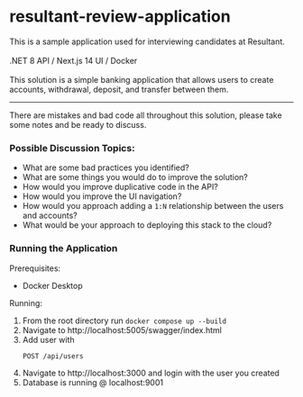 # resultant-review-application
This is a sample application used for interviewing candidates at Resultant.
<br>
<br>
.NET 8 API / Next.js 14 UI / Docker
<br>
<br>
This solution is a simple banking application that allows users to create accounts, 
withdrawal, deposit, and transfer between them.
<hr>
There are mistakes and bad code all throughout this solution, please take some notes and be ready to discuss.

### Possible Discussion Topics:

- What are some bad practices you identified?
- What are some things you would do to improve the solution?
- How would you improve duplicative code in the API? 
- How would you improve the UI navigation?
- How would you approach adding a `1:N` relationship between the users and accounts?
- What would be your approach to deploying this stack to the cloud?

### Running the Application

Prerequisites:
- Docker Desktop

Running:
1. From the root directory run `docker compose up --build`
2. Navigate to http://localhost:5005/swagger/index.html
3. Add user with 
     ```
    POST /api/users
    ```
4. Navigate to http://localhost:3000 and login with the user you created
5. Database is running @ localhost:9001
